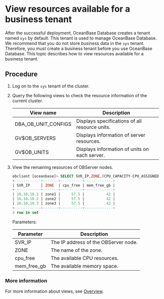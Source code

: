 # View resources available for a business tenant

After the successful deployment, OceanBase Database creates a tenant named `sys` by default. This tenant is used to manage OceanBase Database. We recommend that you do not store business data in the `sys` tenant. Therefore, you must create a business tenant before you use OceanBase Database. This topic describes how to view resources available for a business tenant.

## Procedure

1. Log on to the `sys` tenant of the cluster.

2. Query the following views to check the resource information of the current cluster.

   | **View name** | **Description** |
   |---------------------|-------------------------------|
   | DBA_OB_UNIT_CONFIGS | Displays specifications of all resource units.  |
   | GV$OB_SERVERS | Displays information of server resources.  |
   | GV$OB_UNITS | Displays information of units on each server.  |

3. View the remaining resources of OBServer nodes.

   ```sql
   obclient [oceanbase]> SELECT SVR_IP,ZONE,(CPU_CAPACITY-CPU_ASSIGNED) cpu_free,round((MEM_CAPACITY-MEM_ASSIGNED)/1024/1024/1024) mem_free_gb FROM GV$OB_SERVERS;
   +------------+-------+----------+-------------+
   | SVR_IP     | ZONE  | cpu_free | mem_free_gb |
   +------------+-------+----------+-------------+
   | 10.10.10.1 | zone1 |     57.5 |          42 |
   | 10.10.10.2 | zone2 |     57.5 |          42 |
   | 10.10.10.3 | zone3 |     57.5 |          42 |
   +------------+-------+----------+-------------+
   3 row in set
   ```

   Parameters:

   | Parameter | Description |
   |-------------|------------------|
   | SVR_IP | The IP address of the OBServer node.  |
   | ZONE | The name of the zone.  |
   | cpu_free | The available CPU resources.  |
   | mem_free_gb | The available memory space.  |

### More information

For more information about views, see [Overview](../../../../7.reference/5.system-reference/4.system-overview-of-mysql-mode/1.overview-of-mysql-mode.md).
